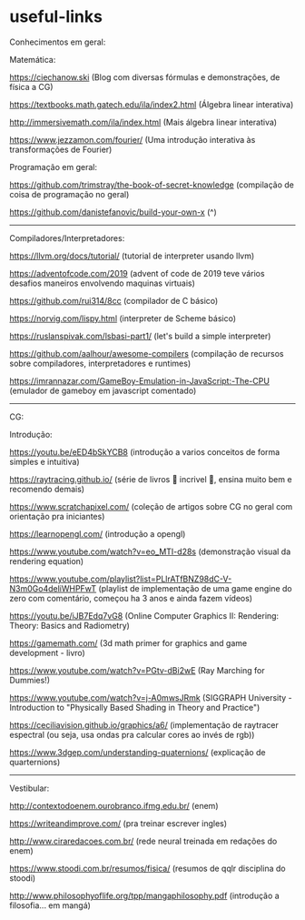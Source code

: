 # useful-links
Conhecimentos em geral:

Matemática:

https://ciechanow.ski (Blog com diversas fórmulas e demonstrações, de física a CG)

https://textbooks.math.gatech.edu/ila/index2.html (Álgebra linear interativa)

http://immersivemath.com/ila/index.html (Mais álgebra linear interativa)

https://www.jezzamon.com/fourier/ (Uma introdução interativa às transformações de Fourier)


Programação em geral:

https://github.com/trimstray/the-book-of-secret-knowledge (compilação de coisa de programação no geral)

https://github.com/danistefanovic/build-your-own-x (^)


---------------------
Compiladores/Interpretadores:

https://llvm.org/docs/tutorial/ (tutorial de interpreter usando llvm)

https://adventofcode.com/2019 (advent of code de 2019 teve vários desafios maneiros envolvendo maquinas virtuais)

https://github.com/rui314/8cc (compilador de C básico)

https://norvig.com/lispy.html (interpreter de Scheme básico)

https://ruslanspivak.com/lsbasi-part1/ (let's build a simple interpreter)

https://github.com/aalhour/awesome-compilers (compilação de recursos sobre compiladores, interpretadores e runtimes)

https://imrannazar.com/GameBoy-Emulation-in-JavaScript:-The-CPU (emulador de gameboy em javascript comentado)


---------------------
CG:

Introdução:

https://youtu.be/eED4bSkYCB8 (introdução a varios conceitos de forma simples e intuitiva)

https://raytracing.github.io/ (série de livros :clap: incrivel :clap:, ensina muito bem e recomendo demais)

https://www.scratchapixel.com/ (coleção de artigos sobre CG no geral com orientação pra iniciantes)

https://learnopengl.com/ (introdução a opengl)

https://www.youtube.com/watch?v=eo_MTI-d28s (demonstração visual da rendering equation)

https://www.youtube.com/playlist?list=PLlrATfBNZ98dC-V-N3m0Go4deliWHPFwT (playlist de implementação de uma game engine do zero com comentário, começou ha 3 anos e ainda fazem vídeos)

https://youtu.be/iJB7Edq7vG8 (Online Computer Graphics II: Rendering: Theory: Basics and Radiometry)

https://gamemath.com/ (3d math primer for graphics and game development - livro)

https://www.youtube.com/watch?v=PGtv-dBi2wE (Ray Marching for Dummies!)

https://www.youtube.com/watch?v=j-A0mwsJRmk (SIGGRAPH University - Introduction to "Physically Based Shading in Theory and Practice")

https://ceciliavision.github.io/graphics/a6/ (implementação de raytracer espectral (ou seja, usa ondas pra calcular cores ao invés de rgb))

https://www.3dgep.com/understanding-quaternions/ (explicação de quarternions)



---------------------
Vestibular:

http://contextodoenem.ourobranco.ifmg.edu.br/ (enem)

https://writeandimprove.com/ (pra treinar escrever ingles)

http://www.ciraredacoes.com.br/ (rede neural treinada em redações do enem)

https://www.stoodi.com.br/resumos/fisica/ (resumos de qqlr disciplina do stoodi)

http://www.philosophyoflife.org/tpp/mangaphilosophy.pdf (introdução a filosofia... em mangá)

